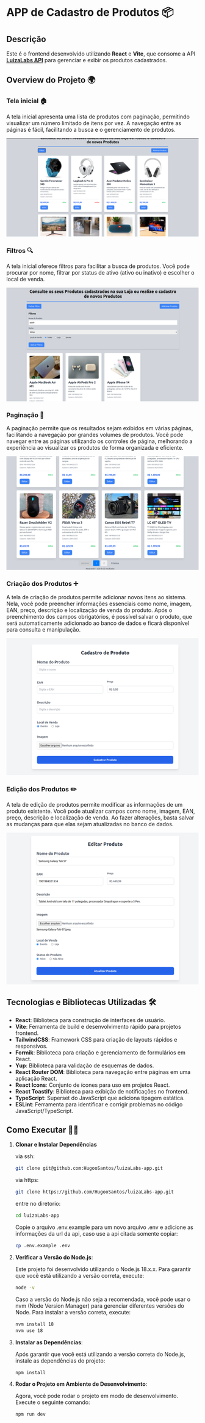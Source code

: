 # APP de Cadastro de Produtos 📦

## Descrição

Este é o frontend desenvolvido utilizando **React** e **Vite**, que consome a API **[LuizaLabs API](https://github.com/HugooSantos/luizaLabs-api)** para gerenciar e exibir os produtos cadastrados.

## Overview do Projeto 🌍

### Tela inicial 🏠

A tela inicial apresenta uma lista de produtos com paginação, permitindo visualizar um número limitado de itens por vez. A navegação entre as páginas é fácil, facilitando a busca e o gerenciamento de produtos.

![Grid de produtos](./image-grid.png)

### Filtros 🔍

A tela inicial oferece filtros para facilitar a busca de produtos. Você pode procurar por nome, filtrar por status de ativo (ativo ou inativo) e escolher o local de venda.

![Filtro de produtos](./image-filter.png)

### Paginação 📑

A paginação permite que os resultados sejam exibidos em várias páginas, facilitando a navegação por grandes volumes de produtos. Você pode navegar entre as páginas utilizando os controles de página, melhorando a experiência ao visualizar os produtos de forma organizada e eficiente.

![Paginação de produtos](./image-paginate.png)

### Criação dos Produtos ➕

A tela de criação de produtos permite adicionar novos itens ao sistema. Nela, você pode preencher informações essenciais como nome, imagem, EAN, preço, descrição e localização de venda do produto. Após o preenchimento dos campos obrigatórios, é possível salvar o produto, que será automaticamente adicionado ao banco de dados e ficará disponível para consulta e manipulação.

![Criação de produtos](./image-create-screen.png)

### Edição dos Produtos ✏️

A tela de edição de produtos permite modificar as informações de um produto existente. Você pode atualizar campos como nome, imagem, EAN, preço, descrição e localização de venda. Ao fazer alterações, basta salvar as mudanças para que elas sejam atualizadas no banco de dados.

![Edição de produtos](./image-edit-screen.png)

## Tecnologias e Bibliotecas Utilizadas 🛠️

- **React**: Biblioteca para construção de interfaces de usuário.
- **Vite**: Ferramenta de build e desenvolvimento rápido para projetos frontend.
- **TailwindCSS**: Framework CSS para criação de layouts rápidos e responsivos.
- **Formik**: Biblioteca para criação e gerenciamento de formulários em React.
- **Yup**: Biblioteca para validação de esquemas de dados.
- **React Router DOM**: Biblioteca para navegação entre páginas em uma aplicação React.
- **React Icons**: Conjunto de ícones para uso em projetos React.
- **React Toastify**: Biblioteca para exibição de notificações no frontend.
- **TypeScript**: Superset do JavaScript que adiciona tipagem estática.
- **ESLint**: Ferramenta para identificar e corrigir problemas no código JavaScript/TypeScript.


## Como Executar 🏃‍♂️
    
1. **Clonar e Instalar Dependências**
    
    via ssh:
    ```bash
    git clone git@github.com:HugooSantos/luizaLabs-app.git
    ```
    via https:

    ```bash
    git clone https://github.com/HugooSantos/luizaLabs-app.git
    ```
    
    entre no diretorio:

    ```bash
    cd luizaLabs-app
    ```

    Copie o arquivo .env.example para um novo arquivo .env e adicione as informações da url da api, caso use a api citada somente copiar:
    ```bash
    cp .env.example .env
    ```

2. **Verificar a Versão do Node.js**: 

   Este projeto foi desenvolvido utilizando o Node.js 18.x.x. Para garantir que você está utilizando a versão correta, execute:

   ```bash
   node -v
   ```

   Caso a versão do Node.js não seja a recomendada, você pode usar o nvm (Node Version Manager) para gerenciar diferentes versões do Node. Para instalar a versão correta, execute:

   ```bash
   nvm install 18
   nvm use 18
   ```

3. **Instalar as Dependências**:

   Após garantir que você está utilizando a versão correta do Node.js, instale as dependências do projeto:

   ```bash
   npm install
   ```

4. **Rodar o Projeto em Ambiente de Desenvolvimento**:
  
   Agora, você pode rodar o projeto em modo de desenvolvimento. Execute o seguinte comando:
 
   ```bash
   npm run dev
   ```
   